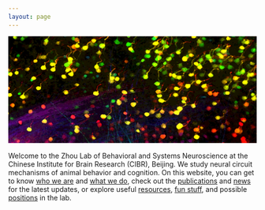 ```yaml
---
layout: page
---
```


<p align="center">
  <a href="/cover_image/">
    <img width="800" src="/assets/max_colored_dry_brush.png">
  </a>
</p>
  
Welcome to the Zhou Lab of Behavioral and Systems Neuroscience at the Chinese Institute for Brain Research (CIBR), Beijing. We study neural circuit mechanisms of animal behavior and cognition. On this website, you can get to know [who we are](People.md) and [what we do](Research.md), check out the [publications](Publications.md) and [news](News.md) for the latest updates, or explore useful [resources](Resources.md), [fun stuff](Fun.md), and possible [positions](Join.md) in the lab.


<!--
<img align="left" width="40" style="margin-right:20px" src="/assets/hiring_icon.png" />


北京脑中心周景峰实验室<br>
[招聘实验室管理员、技术员和博士后](hiring.md)

<br clear="left" />
-->
